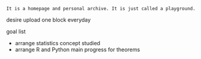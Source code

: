 ```
It is a homepage and personal archive. It is just called a playground.
```
desire upload one block everyday

goal list
- arrange statistics concept studied
- arrange R and Python main progress for theorems
